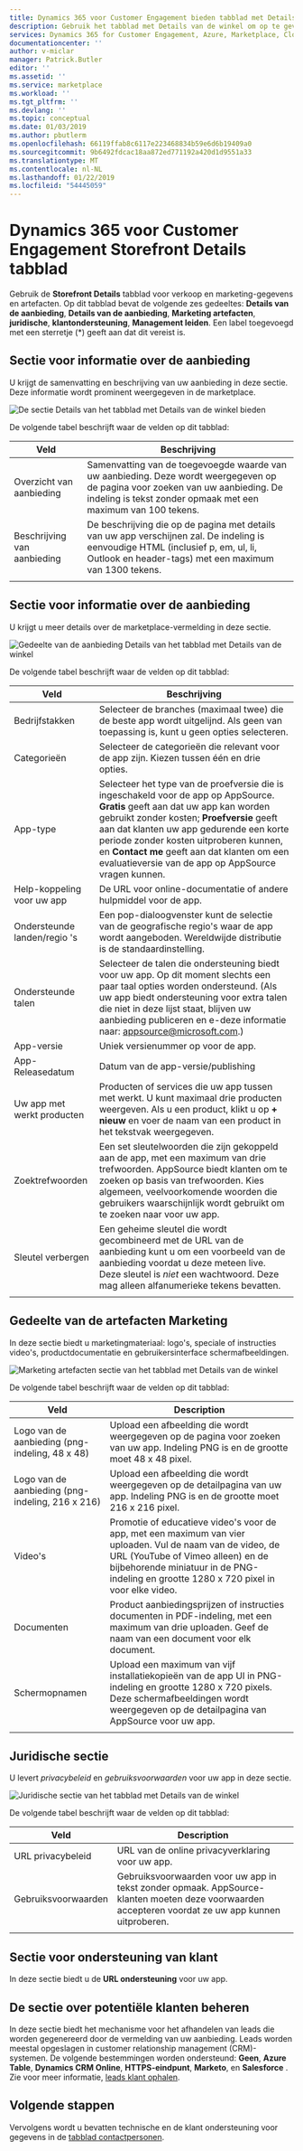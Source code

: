 ```yaml
---
title: Dynamics 365 voor Customer Engagement bieden tabblad met Details van de winkel - Azure Marketplace | Microsoft Docs
description: Gebruik het tabblad met Details van de winkel om op te geven van verkoop en marketing-informatie voor een Dynamics 365 voor Customer Engagement-aanbieding.
services: Dynamics 365 for Customer Engagement, Azure, Marketplace, Cloud Partner Portal, AppSource
documentationcenter: ''
author: v-miclar
manager: Patrick.Butler
editor: ''
ms.assetid: ''
ms.service: marketplace
ms.workload: ''
ms.tgt_pltfrm: ''
ms.devlang: ''
ms.topic: conceptual
ms.date: 01/03/2019
ms.author: pbutlerm
ms.openlocfilehash: 66119ffab8c6117e223468834b59e6d6b19409a0
ms.sourcegitcommit: 9b6492fdcac18aa872ed771192a420d1d9551a33
ms.translationtype: MT
ms.contentlocale: nl-NL
ms.lasthandoff: 01/22/2019
ms.locfileid: "54445059"
---
```

# <a name="dynamics-365-for-customer-engagement-storefront-details-tab"></a>Dynamics 365 voor Customer Engagement Storefront Details tabblad

Gebruik de **Storefront Details** tabblad voor verkoop en marketing-gegevens en artefacten.  Op dit tabblad bevat de volgende zes gedeeltes: **Details van de aanbieding**, **Details van de aanbieding**, **Marketing artefacten**, **juridische**, **klantondersteuning**,  **Management leiden**.  Een label toegevoegd met een sterretje (*) geeft aan dat dit vereist is.


## <a name="offer-details-section"></a>Sectie voor informatie over de aanbieding

U krijgt de samenvatting en beschrijving van uw aanbieding in deze sectie.  Deze informatie wordt prominent weergegeven in de marketplace.
 
![De sectie Details van het tabblad met Details van de winkel bieden](./media/storefront-tab-offer-details.png)

De volgende tabel beschrijft waar de velden op dit tabblad: 

|    **Veld**          |  **Beschrijving**               |
|  ---------------      |  ---------------               |
|  Overzicht van aanbieding        | Samenvatting van de toegevoegde waarde van uw aanbieding. Deze wordt weergegeven op de pagina voor zoeken van uw aanbieding. De indeling is tekst zonder opmaak met een maximum van 100 tekens. |
|  Beschrijving van aanbieding    | De beschrijving die op de pagina met details van uw app verschijnen zal. De indeling is eenvoudige HTML (inclusief p, em, ul, li, Outlook en header-tags) met een maximum van 1300 tekens.  |
|  |  | 


## <a name="listing-details-section"></a>Sectie voor informatie over de aanbieding

U krijgt u meer details over de marketplace-vermelding in deze sectie.

![Gedeelte van de aanbieding Details van het tabblad met Details van de winkel](./media/storefront-tab-listing-details.png)

De volgende tabel beschrijft waar de velden op dit tabblad: 

|    **Veld**          |  **Beschrijving**               |
|  ---------------      |  ---------------               |
|  Bedrijfstakken           | Selecteer de branches (maximaal twee) die de beste app wordt uitgelijnd. Als geen van toepassing is, kunt u geen opties selecteren.  |
|  Categorieën           | Selecteer de categorieën die relevant voor de app zijn. Kiezen tussen één en drie opties.  |
|  App-type             | Selecteer het type van de proefversie die is ingeschakeld voor de app op AppSource. **Gratis** geeft aan dat uw app kan worden gebruikt zonder kosten; **Proefversie** geeft aan dat klanten uw app gedurende een korte periode zonder kosten uitproberen kunnen, en **Contact me** geeft aan dat klanten om een evaluatieversie van de app op AppSource vragen kunnen.  |
| Help-koppeling voor uw app | De URL voor online-documentatie of andere hulpmiddel voor de app.  |
| Ondersteunde landen/regio 's | Een pop-dialoogvenster kunt de selectie van de geografische regio's waar de app wordt aangeboden.  Wereldwijde distributie is de standaardinstelling. |
| Ondersteunde talen   | Selecteer de talen die ondersteuning biedt voor uw app. Op dit moment slechts een paar taal opties worden ondersteund.  (Als uw app biedt ondersteuning voor extra talen die niet in deze lijst staat, blijven uw aanbieding publiceren en e-deze informatie naar: appsource@microsoft.com.)  |
| App-versie           | Uniek versienummer op voor de app.    |
| App-Releasedatum      | Datum van de app-versie/publishing |
| Uw app met werkt producten | Producten of services die uw app tussen met werkt. U kunt maximaal drie producten weergeven. Als u een product, klikt u op **+ nieuw** en voer de naam van een product in het tekstvak weergegeven.  |
| Zoektrefwoorden       | Een set sleutelwoorden die zijn gekoppeld aan de app, met een maximum van drie trefwoorden.  AppSource biedt klanten om te zoeken op basis van trefwoorden.  Kies algemeen, veelvoorkomende woorden die gebruikers waarschijnlijk wordt gebruikt om te zoeken naar voor uw app.  |
|  Sleutel verbergen             | Een geheime sleutel die wordt gecombineerd met de URL van de aanbieding kunt u om een voorbeeld van de aanbieding voordat u deze meteen live.  Deze sleutel is *niet* een wachtwoord.  Deze mag alleen alfanumerieke tekens bevatten.  |
|  |  |


## <a name="marketing-artifacts-section"></a>Gedeelte van de artefacten Marketing

In deze sectie biedt u marketingmateriaal: logo's, speciale of instructies video's, productdocumentatie en gebruikersinterface schermafbeeldingen.

![Marketing artefacten sectie van het tabblad met Details van de winkel](./media/storefront-tab-market-artifacts.png)

De volgende tabel beschrijft waar de velden op dit tabblad: 

|      Veld            |    Description                 |
|  ---------------      |  ---------------               |
| Logo van de aanbieding (png-indeling, 48 x 48) | Upload een afbeelding die wordt weergegeven op de pagina voor zoeken van uw app. Indeling PNG is en de grootte moet 48 x 48 pixel. |
| Logo van de aanbieding (png-indeling, 216 x 216) | Upload een afbeelding die wordt weergegeven op de detailpagina van uw app. Indeling PNG is en de grootte moet 216 x 216 pixel. |
| Video's                | Promotie of educatieve video's voor de app, met een maximum van vier uploaden.  Vul de naam van de video, de URL (YouTube of Vimeo alleen) en de bijbehorende miniatuur in de PNG-indeling en grootte 1280 x 720 pixel in voor elke video.  | 
| Documenten             | Product aanbiedingsprijzen of instructies documenten in PDF-indeling, met een maximum van drie uploaden.  Geef de naam van een document voor elk document.  |
| Schermopnamen           | Upload een maximum van vijf installatiekopieën van de app UI in PNG-indeling en grootte 1280 x 720 pixels.  Deze schermafbeeldingen wordt weergegeven op de detailpagina van AppSource voor uw app. |
|  |  |


## <a name="legal-section"></a>Juridische sectie

U levert *privacybeleid* en *gebruiksvoorwaarden* voor uw app in deze sectie.

![Juridische sectie van het tabblad met Details van de winkel](./media/storefront-tab-legal.png)

De volgende tabel beschrijft waar de velden op dit tabblad: 

|      Veld            |    Description                 |
|  ---------------      |  ---------------               |
| URL privacybeleid    | URL van de online privacyverklaring voor uw app.  |
| Gebruiksvoorwaarden          | Gebruiksvoorwaarden voor uw app in tekst zonder opmaak.  AppSource-klanten moeten deze voorwaarden accepteren voordat ze uw app kunnen uitproberen. |
|  |  |


## <a name="customer-support-section"></a>Sectie voor ondersteuning van klant

In deze sectie biedt u de **URL ondersteuning** voor uw app.


## <a name="lead-management-section"></a>De sectie over potentiële klanten beheren

In deze sectie biedt het mechanisme voor het afhandelen van leads die worden gegenereerd door de vermelding van uw aanbieding.  Leads worden meestal opgeslagen in customer relationship management (CRM)-systemen.  De volgende bestemmingen worden ondersteund: **Geen**, **Azure Table**, **Dynamics CRM Online**, **HTTPS-eindpunt**, **Marketo**, en **Salesforce** .  Zie voor meer informatie, [leads klant ophalen](../../cloud-partner-portal-orig/cloud-partner-portal-get-customer-leads.md).


## <a name="next-steps"></a>Volgende stappen

Vervolgens wordt u bevatten technische en de klant ondersteuning voor gegevens in de [tabblad contactpersonen](./cpp-contacts-tab.md). 
